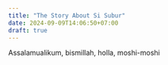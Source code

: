 ```yaml
---
title: "The Story About Si Subur"
date: 2024-09-09T14:06:50+07:00
draft: true
---
```

Assalamualikum, bismillah, holla, moshi-moshi